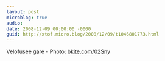 ```yaml
---
layout: post
microblog: true
audio: 
date: 2008-12-09 00:00:00 -0000
guid: http://xtof.micro.blog/2008/12/09/t1046801773.html
---
```

Velofusee gare - Photo: [bkite.com/02Sny](http://bkite.com/02Sny)
